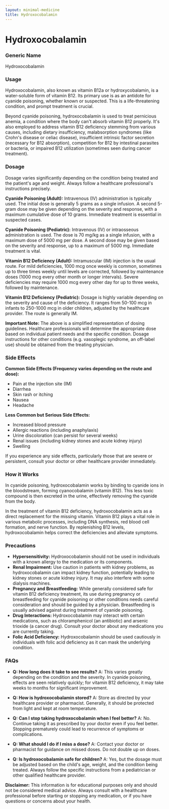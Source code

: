 ```yaml
---
layout: minimal-medicine
title: Hydroxocobalamin
---
```


# Hydroxocobalamin
### Generic Name
Hydroxocobalamin

### Usage

Hydroxocobalamin, also known as vitamin B12a or hydroxycobalamin, is a water-soluble form of vitamin B12.  Its primary use is as an antidote for cyanide poisoning, whether known or suspected. This is a life-threatening condition, and prompt treatment is crucial.  

Beyond cyanide poisoning, hydroxocobalamin is used to treat pernicious anemia, a condition where the body can't absorb vitamin B12 properly.  It's also employed to address vitamin B12 deficiency stemming from various causes, including dietary insufficiency, malabsorption syndromes (like Crohn's disease or celiac disease), insufficient intrinsic factor secretion (necessary for B12 absorption), competition for B12 by intestinal parasites or bacteria, or impaired B12 utilization (sometimes seen during cancer treatment).


### Dosage

Dosage varies significantly depending on the condition being treated and the patient's age and weight.  Always follow a healthcare professional's instructions precisely.

**Cyanide Poisoning (Adult):** Intravenous (IV) administration is typically used.  The initial dose is generally 5 grams as a single infusion. A second 5-gram dose may be given depending on the severity and response, with a maximum cumulative dose of 10 grams.  Immediate treatment is essential in suspected cases.

**Cyanide Poisoning (Pediatric):** Intravenous (IV) or intraosseous administration is used. The dose is 70 mg/kg as a single infusion, with a maximum dose of 5000 mg per dose.  A second dose may be given based on the severity and response, up to a maximum of 5000 mg. Immediate treatment is vital.

**Vitamin B12 Deficiency (Adult):** Intramuscular (IM) injection is the usual route. For mild deficiencies, 1000 mcg once weekly is common, sometimes up to three times weekly until levels are corrected, followed by maintenance doses (1000 mcg every other month or longer intervals).  Severe deficiencies may require 1000 mcg every other day for up to three weeks, followed by maintenance.

**Vitamin B12 Deficiency (Pediatric):**  Dosage is highly variable depending on the severity and cause of the deficiency.  It ranges from 50-100 mcg in infants to 250-1000 mcg in older children, adjusted by the healthcare provider.  The route is generally IM.


**Important Note:**  The above is a simplified representation of dosing guidelines.  Healthcare professionals will determine the appropriate dose based on individual patient needs and the specific condition.  Dosage instructions for other conditions (e.g. vasoplegic syndrome, an off-label use)  should be obtained from the treating physician.



### Side Effects

**Common Side Effects (Frequency varies depending on the route and dose):**

* Pain at the injection site (IM)
* Diarrhea
* Skin rash or itching
* Nausea
* Headache

**Less Common but Serious Side Effects:**

* Increased blood pressure
* Allergic reactions (including anaphylaxis)
* Urine discoloration (can persist for several weeks)
* Renal issues (including kidney stones and acute kidney injury)
* Swelling

If you experience any side effects, particularly those that are severe or persistent, consult your doctor or other healthcare provider immediately.


### How it Works

In cyanide poisoning, hydroxocobalamin works by binding to cyanide ions in the bloodstream, forming cyanocobalamin (vitamin B12). This less toxic compound is then excreted in the urine, effectively removing the cyanide from the body.  

In the treatment of vitamin B12 deficiency, hydroxocobalamin acts as a direct replacement for the missing vitamin.  Vitamin B12 plays a vital role in various metabolic processes, including DNA synthesis, red blood cell formation, and nerve function. By replenishing B12 levels, hydroxocobalamin helps correct the deficiencies and alleviate symptoms.


### Precautions

* **Hypersensitivity:** Hydroxocobalamin should not be used in individuals with a known allergy to the medication or its components.
* **Renal Impairment:** Use caution in patients with kidney problems, as hydroxocobalamin can impact kidney function, potentially leading to kidney stones or acute kidney injury.  It may also interfere with some dialysis machines.
* **Pregnancy and Breastfeeding:** While generally considered safe for vitamin B12 deficiency treatment, its use during pregnancy or breastfeeding for cyanide poisoning or other conditions needs careful consideration and should be guided by a physician.  Breastfeeding is usually advised against during treatment of cyanide poisoning.
* **Drug Interactions:**  Hydroxocobalamin may interact with certain medications, such as chloramphenicol (an antibiotic) and arsenic trioxide (a cancer drug). Consult your doctor about any medications you are currently taking.
* **Folic Acid Deficiency:**  Hydroxocobalamin should be used cautiously in individuals with folic acid deficiency as it can mask the underlying condition.

### FAQs

* **Q: How long does it take to see results?** A: This varies greatly depending on the condition and the severity. In cyanide poisoning, effects are seen relatively quickly; for vitamin B12 deficiency, it may take weeks to months for significant improvement.

* **Q: How is hydroxocobalamin stored?** A: Store as directed by your healthcare provider or pharmacist.  Generally, it should be protected from light and kept at room temperature.

* **Q: Can I stop taking hydroxocobalamin when I feel better?** A: No.  Continue taking it as prescribed by your doctor even if you feel better.  Stopping prematurely could lead to recurrence of symptoms or complications.

* **Q: What should I do if I miss a dose?** A: Contact your doctor or pharmacist for guidance on missed doses.  Do not double up on doses.

* **Q: Is hydroxocobalamin safe for children?** A: Yes, but the dosage must be adjusted based on the child's age, weight, and the condition being treated.  Always follow the specific instructions from a pediatrician or other qualified healthcare provider.


**Disclaimer:** This information is for educational purposes only and should not be considered medical advice.  Always consult with a healthcare professional before starting or stopping any medication, or if you have questions or concerns about your health.
